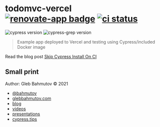 # todomvc-vercel [![renovate-app badge][renovate-badge]][renovate-app] [![ci status][ci image]][ci url]

![cypress version](https://img.shields.io/badge/cypress-12.7.0-brightgreen) ![cypress-grep version](https://img.shields.io/badge/cypress--grep-2.5.3-brightgreen)

> Example app deployed to Vercel and testing using Cypress/included Docker image

Read the blog post [Skip Cypress Install On CI](https://glebbahmutov.com/blog/skip-cypress-install-on-ci/)

## Small print

Author: Gleb Bahmutov &copy; 2021

- [@bahmutov](https://twitter.com/bahmutov)
- [glebbahmutov.com](https://glebbahmutov.com)
- [blog](https://glebbahmutov.com/blog/)
- [videos](https://www.youtube.com/glebbahmutov)
- [presentations](https://slides.com/bahmutov)
- [cypress.tips](https://cypress.tips)

[ci image]: https://github.com/bahmutov/todomvc-vercel/workflows/deploy/badge.svg?branch=main
[ci url]: https://github.com/bahmutov/todomvc-vercel/actions
[renovate-badge]: https://img.shields.io/badge/renovate-app-blue.svg
[renovate-app]: https://renovateapp.com/
